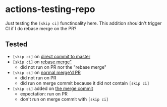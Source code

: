 # actions-testing-repo

Just testing the `[skip ci]` functinoality here.
This addition shouldn't trigger CI if I do rebase merge on the PR?

## Tested

* `[skip ci]` on [direct commit to master](https://github.com/koivunej/actions-testing-repo/commit/2c2825a094e729c104ca536425be6d5775b9fd44)
* `[skip ci]` on [rebase merge"](https://github.com/koivunej/actions-testing-repo/pull/1)
    * did not run on PR nor the "rebase merge"
* `[skip ci]` on [normal merge'd PR](https://github.com/koivunej/actions-testing-repo/pull/2)
    * did not run on PR
    * did run on merge commit because it did not contain `[skip ci]`
* `[skip ci]` added on [the merge commit](https://github.com/koivunej/actions-testing-repo/pull/3)
    * expectation: run on PR
    * don't run on merge commit with `[skip ci]`
